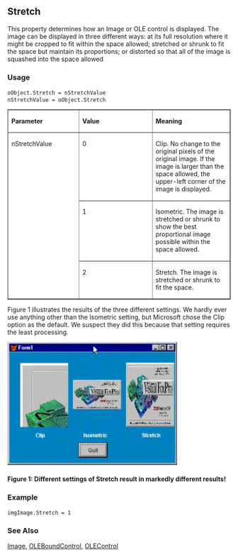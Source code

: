 ## Stretch

This property determines how an Image or OLE control is displayed. The image can be displayed in three different ways: at its full resolution where it might be cropped to fit within the space allowed; stretched or shrunk to fit the space but maintain its proportions; or distorted so that all of the image is squashed into the space allowed

### Usage

```foxpro
oObject.Stretch = nStretchValue
nStretchValue = oObject.Stretch
```
<table border cellspacing=0 cellpadding=0 width=100%>
<tr>
  <td width=32% valign=top>
  <p><b>Parameter</b></p>
  </td>
  <td width=23% valign=top>
  <p><b>Value</b></p>
  </td>
  <td width=45% valign=top>
  <p><b>Meaning</b></p>
  </td>
 </tr>
<tr>
  <td width=32% rowspan=3 valign=top>
  <p>nStretchValue</p>
  </td>
  <td width=23% valign=top>
  <p>0</p>
  </td>
  <td width=45% valign=top>
  <p>Clip. No change to the original pixels of the original image. If the image is larger than the space allowed, the upper-left corner of the image is displayed.</p>
  </td>
 </tr>
<tr>
  <td width=33% valign=top>
  <p>1</p>
  </td>
  <td width=67% valign=top>
  <p>Isometric. The image is stretched or shrunk to show the best proportional image possible within the space allowed.</p>
  </td>
 </tr>
<tr>
  <td width=33% valign=top>
  <p>2</p>
  </td>
  <td width=67% valign=top>
  <p>Stretch. The image is stretched or shrunk to fit the space.</p>
  </td>
 </tr>
</table>

Figure 1 illustrates the results of the three different settings. We hardly ever use anything other than the Isometric setting, but Microsoft chose the Clip option as the default. We suspect they did this because that setting requires the least processing.

<img width=383 height=277 src="s4g542a.gif">

#### Figure 1: Different settings of Stretch result in markedly different results!

### Example

```foxpro
imgImage.Stretch = 1
```
### See Also

[Image](s4g507.md), [OLEBoundControl](s4g518.md), [OLEControl](s4g518.md)